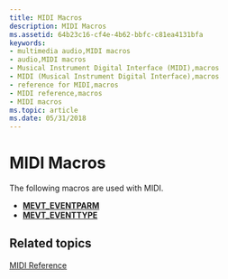 ```yaml
---
title: MIDI Macros
description: MIDI Macros
ms.assetid: 64b23c16-cf4e-4b62-bbfc-c81ea4131bfa
keywords:
- multimedia audio,MIDI macros
- audio,MIDI macros
- Musical Instrument Digital Interface (MIDI),macros
- MIDI (Musical Instrument Digital Interface),macros
- reference for MIDI,macros
- MIDI reference,macros
- MIDI macros
ms.topic: article
ms.date: 05/31/2018
---
```


# MIDI Macros

The following macros are used with MIDI.

-   [**MEVT\_EVENTPARM**](https://msdn.microsoft.com/en-us/library/Dd798441(v=VS.85).aspx)
-   [**MEVT\_EVENTTYPE**](https://msdn.microsoft.com/en-us/library/Dd798442(v=VS.85).aspx)

## Related topics

<dl> <dt>

[MIDI Reference](midi-reference.md)
</dt> </dl>

 

 




